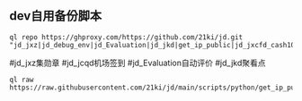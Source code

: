 ## dev自用备份脚本
```
ql repo https://ghproxy.com/https://github.com/21ki/jd.git "jd_jxz|jd_debug_env|jd_Evaluation|jd_jkd|get_ip_public|jd_jxcfd_cash100"

```
#jd_jxz集勋章
#jd_jcqd机场签到
#jd_Evaluation自动评价
#jd_jkd聚看点
```shell
ql raw https://raw.githubusercontent.com/21ki/jd/main/scripts/python/get_ip_public.py
```
